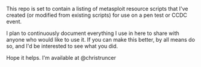 This repo is set to contain a listing of metasploit resource scripts that I've created (or modified from existing scripts) for use on a pen test or CCDC event.

I plan to continuously document everything I use in here to share with anyone who would like to use it.  If you can make this better, by all means do so, and I'd be interested to see what you did.

Hope it helps.  I'm available at @christruncer
